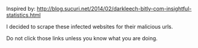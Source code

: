 Inspired by:
http://blog.sucuri.net/2014/02/darkleech-bitly-com-insightful-statistics.html

I decided to scrape these infected websites for their malicious urls. 

Do not click those links unless you know what you are doing.
